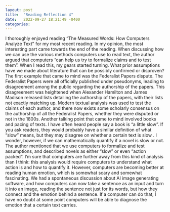 ```yaml
---
layout: post
title:  "Reading Reflection 4"
date:   2022-09-27 18:21:49 -0400
categories: 
---
```


 I thoroughly enjoyed reading “The Measured Words: How Computers Analyze Text” for my most recent reading. In my opinion, the most interesting part came towards the end of the reading. When discussing how we can use the various methods computers use to read text, the author argued that computers  “can help us try to formalize claims and to test them”. When I read this, my gears started turning. What prior assumptions have we made about literature that can be possibly confirmed or disproven?
The first example that came to mind was the Federalist Papers dispute. The Federalist Papers were all officially published under pseudonyms, leading to disagreement among the public regarding the authorship of the papers. This disagreement was heightened when Alexander Hamilton and James Madison released lists detailing the authorship of the papers, with their lists not exactly matching up. Modern textual analysis was used to test the claims of each author, and there now exists some scholarly consensus on the authorship of all the Federalist Papers, whether they were disputed or not in the 1800s.
Another talking point that came to mind involved books and pacing of texts. I have often heard people say a book is “a little slow”. If you ask readers, they would probably have a similar definition of what “slow” means, but they may disagree on whether a certain text is slow . I wonder, however, if we can mathematically quantify if a novel is slow or not. The author mentioned that we use computers to formalize and test assumptions, and described novels as either “slow” or even “action packed”. I’m sure that computers are further away from this kind of analysis than I think: this analysis would require computers to understand what action is and how to quantify it. However, computers are becoming better at reading human emotion, which is somewhat scary and somewhat fascinating. 
We had a spontaneous discussion about AI image generating software, and how computers can now take a sentence as an input and turn it into an image, reading the sentence not just for its words, but how they connect and the emotion behind a sentence. If a computer can do that, I have no doubt at some point computers will be able to diagnose the emotion that a certain text carries.
